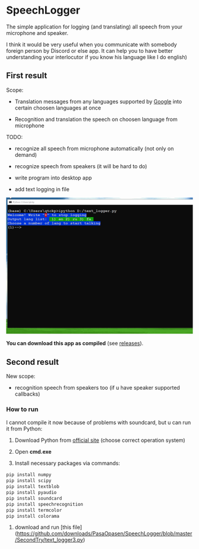 # SpeechLogger

The simple application for logging (and translating) all speech from your microphone and speaker.

I think it would be very useful when you communicate with somebody foreign person by Discord or else app. It can help you to have better understanding your interlocutor if you know his language like I do english) 


## First result

Scope:

* Translation messages from any languages supported by [Google](https://cloud.google.com/speech-to-text/docs/languages) into certain choosen languages at once

* Recognition and translation the speech on choosen language from microphone

TODO:

* recognize all speech from microphone automatically (not only on demand)

* recognize speech from speakers (it will be hard to do)

* write program into desktop app

* add text logging in file

![1](https://github.com/PasaOpasen/SpeechLogger/blob/master/gifs/first.gif)

**You can download this app as compiled** (see [releases](https://github.com/PasaOpasen/SpeechLogger/releases)).

## Second result

New scope:

* recognition speech from speakers too (if u have speaker supported callbacks)

### How to run

I cannot compile it now because of problems with soundcard, but u can run it from Python:

1. Download Python from [official site](https://www.python.org/downloads/) (choose correct operation system)

1. Open **cmd.exe** 

1. Install necessary packages via commands:

```
pip install numpy
pip install scipy
pip install textblob
pip install pyaudio
pip install soundcard
pip install speechrecognition
pip install termcolor
pip install colorama
```

1. download and run [this file] (https://github.com/downloads/PasaOpasen/SpeechLogger/blob/master/SecondTry/text_logger3.py)


